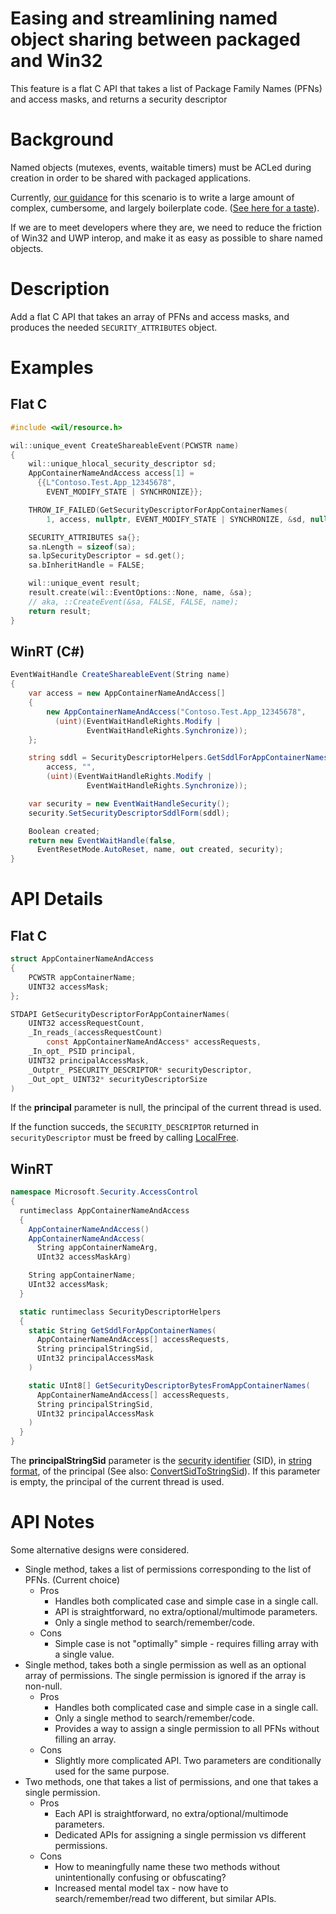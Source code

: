 # Easing and streamlining named object sharing between packaged and Win32

This feature is a flat C API that takes a list of Package Family Names (PFNs) and access masks, and returns a security descriptor

# Background

Named objects (mutexes, events, waitable timers) must be ACLed during creation in order to be shared with packaged applications.

Currently, [our guidance](https://docs.microsoft.com/windows/uwp/communication/sharing-named-objects) for this scenario is to write a large amount of complex, cumbersome, and largely boilerplate code. ([See here for a taste](https://docs.microsoft.com/windows/win32/api/securityappcontainer/nf-securityappcontainer-getappcontainernamedobjectpath#examples)).

If we are to meet developers where they are, we need to reduce the friction of Win32 and UWP interop, and make it as easy as possible to share named objects.

# Description

Add a flat C API that takes an array of PFNs and access masks, and produces the needed `SECURITY_ATTRIBUTES` object.

# Examples
## Flat C
```c++
#include <wil/resource.h>

wil::unique_event CreateShareableEvent(PCWSTR name)
{
    wil::unique_hlocal_security_descriptor sd;
    AppContainerNameAndAccess access[1] =
      {{L"Contoso.Test.App_12345678",
        EVENT_MODIFY_STATE | SYNCHRONIZE}};

    THROW_IF_FAILED(GetSecurityDescriptorForAppContainerNames(
        1, access, nullptr, EVENT_MODIFY_STATE | SYNCHRONIZE, &sd, nullptr));

    SECURITY_ATTRIBUTES sa{};
    sa.nLength = sizeof(sa);
    sa.lpSecurityDescriptor = sd.get();
    sa.bInheritHandle = FALSE;

    wil::unique_event result;
    result.create(wil::EventOptions::None, name, &sa);
    // aka, ::CreateEvent(&sa, FALSE, FALSE, name);
    return result;
}
```
## WinRT (C#)
```c#
EventWaitHandle CreateShareableEvent(String name)
{
    var access = new AppContainerNameAndAccess[]
    {
        new AppContainerNameAndAccess("Contoso.Test.App_12345678",
          (uint)(EventWaitHandleRights.Modify |
                 EventWaitHandleRights.Synchronize));
    };

    string sddl = SecurityDescriptorHelpers.GetSddlForAppContainerNames(
        access, "",
        (uint)(EventWaitHandleRights.Modify |
                 EventWaitHandleRights.Synchronize));

    var security = new EventWaitHandleSecurity();
    security.SetSecurityDescriptorSddlForm(sddl);

    Boolean created;
    return new EventWaitHandle(false,
      EventResetMode.AutoReset, name, out created, security);
}
```

# API Details
## Flat C
```c
struct AppContainerNameAndAccess
{
    PCWSTR appContainerName;
    UINT32 accessMask;
};

STDAPI GetSecurityDescriptorForAppContainerNames(
    UINT32 accessRequestCount,
    _In_reads_(accessRequestCount)
        const AppContainerNameAndAccess* accessRequests,
    _In_opt_ PSID principal,
    UINT32 principalAccessMask,
    _Outptr_ PSECURITY_DESCRIPTOR* securityDescriptor,
    _Out_opt_ UINT32* securityDescriptorSize
)
```

If the **principal** parameter is null, the principal of the current thread is used.

If the function succeds, the `SECURITY_DESCRIPTOR` returned in `securityDescriptor` must be freed by calling [LocalFree](https://docs.microsoft.com/windows/desktop/api/winbase/nf-winbase-localfree).

## WinRT
```c#
namespace Microsoft.Security.AccessControl
{
  runtimeclass AppContainerNameAndAccess
  {
    AppContainerNameAndAccess()
    AppContainerNameAndAccess(
      String appContainerNameArg,
      UInt32 accessMaskArg)

    String appContainerName;
    UInt32 accessMask;
  }

  static runtimeclass SecurityDescriptorHelpers
  {
    static String GetSddlForAppContainerNames(
      AppContainerNameAndAccess[] accessRequests,
      String principalStringSid,
      UInt32 principalAccessMask
    )

    static UInt8[] GetSecurityDescriptorBytesFromAppContainerNames(
      AppContainerNameAndAccess[] accessRequests,
      String principalStringSid,
      UInt32 principalAccessMask
    )
  }
}
```

The **principalStringSid** parameter is the [security identifier](https://docs.microsoft.com/windows/win32/secgloss/s-gly) (SID), in [string format](https://docs.microsoft.com/windows/win32/secauthz/sid-components), of the principal (See also: [ConvertSidToStringSid](https://docs.microsoft.com/windows/win32/api/sddl/nf-sddl-convertsidtostringsidw)). If this parameter is empty, the principal of the current thread is used.

# API Notes

Some alternative designs were considered.
- Single method, takes a list of permissions corresponding to the list of PFNs. (Current choice)
  - Pros
    - Handles both complicated case and simple case in a single call.
    - API is straightforward, no extra/optional/multimode parameters.
    - Only a single method to search/remember/code.
  - Cons
    - Simple case is not "optimally" simple - requires filling array with a single value.
- Single method, takes both a single permission as well as an optional array of permissions. The single permission is ignored if the array is non-null.
  - Pros
    - Handles both complicated case and simple case in a single call.
    - Only a single method to search/remember/code.
    - Provides a way to assign a single permission to all PFNs without filling an array.
  - Cons
    - Slightly more complicated API. Two parameters are conditionally used for the same purpose.
- Two methods, one that takes a list of permissions, and one that takes a single permission.
  - Pros
    - Each API is straightforward, no extra/optional/multimode parameters.
    - Dedicated APIs for assigning a single permission vs different permissions.
  - Cons
    - How to meaningfully name these two methods without unintentionally confusing or obfuscating?
    - Increased mental model tax - now have to search/remember/read two different, but similar APIs.
